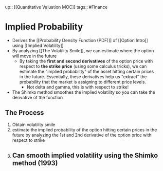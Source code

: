 up:: [[Quantitative Valuation MOC]]
tags:: #Finance  
# Implied Probability
- Derives the [[Probability Density Function (PDF)]] of [[Option Intro]] using [[Implied Volatility]]
- By analyzing [[The Volatility Smile]], we can estimate where the option will move in the future
	- By taking the **first and second derivatives** of the option price with respect to **the strike price** (using some calculus tricks), we can estimate the "implied probability" of the asset hitting certain prices in the future. Essentially, these derivatives help us "extract" the probability that the market is assigning to different price levels.
		- Not delta and gamma, this is with respect to strike!
- The Shimko method smoothes the implied volatility so you can take the derivative of the function
## The Process
1) Obtain volatility smile
2) estimate the implied probability of the option hitting certain prices in the future by analyzing the 1st and 2nd derivative of the option price with respect to strike
3) Can smooth implied volatility using the Shimko method (1993)
	- 